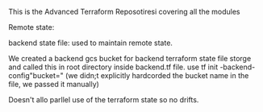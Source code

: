This is the Advanced Terraform Reposotiresi covering all the modules 


Remote state:

backend state file: used to maintain remote state.

We created a backend gcs bucket for backend terraform state file storge and called this in root directory inside backend.tf file.
use tf init -backend-config"bucket=<bucketname>" (we didn;t explicitly hardcorded the bucket name in the file, we passed it manually)

Doesn't allo parllel use of the terraform state so no drifts.

